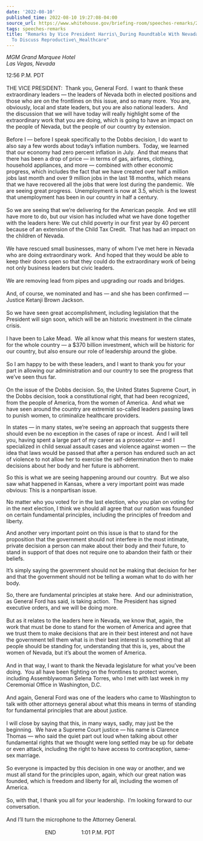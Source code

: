 ```yaml
---
date: '2022-08-10'
published_time: 2022-08-10 19:27:08-04:00
source_url: https://www.whitehouse.gov/briefing-room/speeches-remarks/2022/08/10/remarks-by-vice-president-harris-during-roundtable-with-nevada-state-legislators-to-discuss-reproductive-healthcare/
tags: speeches-remarks
title: "Remarks by Vice President Harris\_During Roundtable With Nevada State Legislators\_\
  To Discuss Reproductive\_Healthcare"
---
```

 
*MGM Grand Marquee Hotel  
Las Vegas, Nevada*

12:56 P.M. PDT  
   
THE VICE PRESIDENT:  Thank you, General Ford.  I want to thank these
extraordinary leaders — the leaders of Nevada both in elected positions
and those who are on the frontlines on this issue, and so many more. 
You are, obviously, local and state leaders, but you are also national
leaders.  And the discussion that we will have today will really
highlight some of the extraordinary work that you are doing, which is
going to have an impact on the people of Nevada, but the people of our
country by extension.   
   
Before I — before I speak specifically to the Dobbs decision, I do want
to also say a few words about today’s inflation numbers.  Today, we
learned that our economy had zero percent inflation in July.  And that
means that there has been a drop of price — in terms of gas, airfares,
clothing, household appliances, and more — combined with other economic
progress, which includes the fact that we have created over half a
million jobs last month and over 9 million jobs in the last 18 months,
which means that we have recovered all the jobs that were lost during
the pandemic.  We are seeing great progress.  Unemployment is now at
3.5, which is the lowest that unemployment has been in our country in
half a century.   
   
So we are seeing that we’re delivering for the American people.  And we
still have more to do, but our vision has included what we have done
together with the leaders here: We cut child poverty in our first year
by 40 percent because of an extension of the Child Tax Credit.  That has
had an impact on the children of Nevada.  
   
We have rescued small businesses, many of whom I’ve met here in Nevada
who are doing extraordinary work.  And hoped that they would be able to
keep their doors open so that they could do the extraordinary work of
being not only business leaders but civic leaders.  
   
We are removing lead from pipes and upgrading our roads and bridges.   
   
And, of course, we nominated and has — and she has been confirmed —
Justice Ketanji Brown Jackson.   
   
So we have seen great accomplishment, including legislation that the
President will sign soon, which will be an historic investment in the
climate crisis.   
   
I have been to Lake Mead.  We all know what this means for western
states, for the whole country — a $370 billion investment, which will be
historic for our country, but also ensure our role of leadership around
the globe.  
   
So I am happy to be with these leaders, and I want to thank you for your
part in allowing our administration and our country to see the progress
that we’ve seen thus far.  
   
On the issue of the Dobbs decision. So, the United States Supreme Court,
in the Dobbs decision, took a constitutional right, that had been
recognized, from the people of America, from the women of America.  And
what we have seen around the country are extremist so-called leaders
passing laws to punish women, to criminalize healthcare providers.  
  
In states — in many states, we’re seeing an approach that suggests there
should even be no exception in the cases of rape or incest.  And I will
tell you, having spent a large part of my career as a prosecutor — and I
specialized in child sexual assault cases and violence against women —
the idea that laws would be passed that after a person has endured such
an act of violence to not allow her to exercise the self-determination
then to make decisions about her body and her future is abhorrent.  
  
So this is what we are seeing happening around our country.  But we also
saw what happened in Kansas, where a very important point was made
obvious: This is a nonpartisan issue.  
  
No matter who you voted for in the last election, who you plan on voting
for in the next election, I think we should all agree that our nation
was founded on certain fundamental principles, including the principles
of freedom and liberty.  
  
And another very important point on this issue is that to stand for the
proposition that the government should not interfere in the most
intimate, private decision a person can make about their body and their
future, to stand in support of that does not require one to abandon
their faith or their beliefs.  
  
It’s simply saying the government should not be making that decision for
her and that the government should not be telling a woman what to do
with her body.  
  
So, there are fundamental principles at stake here.  And our
administration, as General Ford has said, is taking action.  The
President has signed executive orders, and we will be doing more.  
   
But as it relates to the leaders here in Nevada, we know that, again,
the work that must be done to stand for the women of America and agree
that we trust them to make decisions that are in their best interest and
not have the government tell them what is in their best interest is
something that all people should be standing for, understanding that
this is, yes, about the women of Nevada, but it’s about the women of
America.  
   
And in that way, I want to thank the Nevada legislature for what you’ve
been doing.  You all have been fighting on the frontlines to protect
women, including Assemblywoman Selena Torres, who I met with last week
in my Ceremonial Office in Washington, D.C.   
   
And again, General Ford was one of the leaders who came to Washington to
talk with other attorneys general about what this means in terms of
standing for fundamental principles that are about justice.  
   
I will close by saying that this, in many ways, sadly, may just be the
beginning.  We have a Supreme Court justice — his name is Clarence
Thomas — who said the quiet part out loud when talking about other
fundamental rights that we thought were long settled may be up for
debate or even attack, including the right to have access to
contraception, same-sex marriage.  
   
So everyone is impacted by this decision in one way or another, and we
must all stand for the principles upon, again, which our great nation
was founded, which is freedom and liberty for all, including the women
of America.  
   
So, with that, I thank you all for your leadership.  I’m looking forward
to our conversation.  
   
And I’ll turn the microphone to the Attorney General.   
   
                          END                 1:01 P.M. PDT  
   
